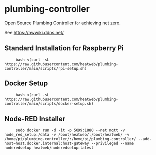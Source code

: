 # plumbing-controller
Open Source Plumbing Controller for achieving net zero.

See https://hwwiki.ddns.net/


## Standard Installation for Raspberry Pi

         bash <(curl -sL https://raw.githubusercontent.com/heatweb/plumbing-controller/main/scripts/rpi-setup.sh)



## Docker Setup

         bash <(curl -sL https://raw.githubusercontent.com/heatweb/plumbing-controller/main/scripts/docker-setup.sh)
 
 ## Node-RED Installer
 
         sudo docker run -d -it -p 5099:1880 --net mqtt -v node_red_setup:/data -v /boot/heatweb/:/boot/heatweb/ -v /home/pi/plumbing-controller/:/home/pi/plumbing-controller/ --add-host=host.docker.internal:host-gateway --privileged --name noderedsetup heatweb/noderedsetup:latest

